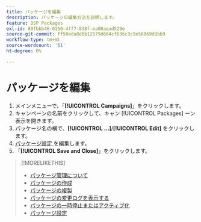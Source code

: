 ```yaml
---
title: パッケージを編集
description: パッケージの編集方法を説明します。
feature: DSP Packages
exl-id: 88fbbb46-0150-4ff7-838f-ea00aead529e
source-git-commit: ff50eda8d8b12579d664cf636c3c9e56069d8bb9
workflow-type: tm+mt
source-wordcount: '61'
ht-degree: 0%

---
```


# パッケージを編集

1. メインメニューで、「**[!UICONTROL Campaigns]**」をクリックします。
1. キャンペーンの名前をクリックして、キャン [!UICONTROL Packages] ーン表示を開きます。
1. パッケージ名の横で、**[!UICONTROL ...]**/**[!UICONTROL Edit]** をクリックします。
1. [ パッケージ設定 ](package-settings.md) を編集します。
1. 「**[!UICONTROL Save and Close]**」をクリックします。

>[!MORELIKETHIS]
>
>* [ パッケージ管理について ](package-about.md)
>* [ パッケージの作成 ](package-create.md)
>* [ パッケージの複製 ](package-duplicate.md)
>* [ パッケージの変更ログを表示する ](package-change-log.md)
>* [ パッケージの一時停止またはアクティブ化 ](package-pause-activate.md)
>* [ パッケージ設定 ](package-settings.md)
